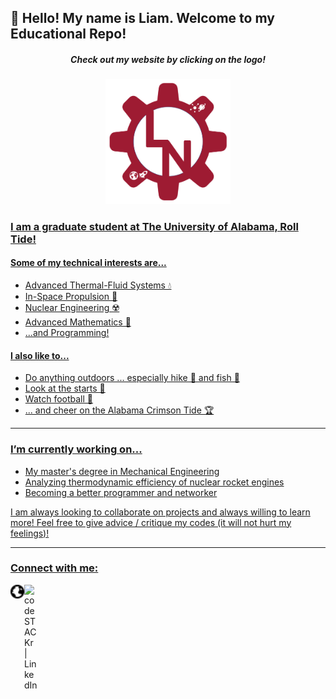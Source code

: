 ##  👋 Hello! My name is Liam. Welcome to my Educational Repo! 

<center>
<h5> Check out my website by clicking on the logo! </h5>
</center>

<p align="center">
  <a href="https://liamnester.github.io/" </a><img width="200" src="./LiamNesterLogo.png"  >
</p>

### I am a graduate student at The University of Alabama, Roll Tide!

#### Some of my technical interests are...

- Advanced Thermal-Fluid Systems 💧
- In-Space Propulsion 🚀
- Nuclear Engineering ☢️
- Advanced Mathematics 🧮
- ...and Programming! 

#### I also like to...

- Do anything outdoors ... especially hike 🥾 and fish 🎣
- Look at the starts 🔭
- Watch football 🏈
- ... and cheer on the Alabama Crimson Tide 🏆

---

### I’m currently working on...

- My master's degree in Mechanical Engineering
- Analyzing thermodynamic efficiency of nuclear rocket engines
- Becoming a better programmer and networker

I am always looking to collaborate on projects and always willing to learn more! Feel free to give advice / critique my codes (it will not hurt my feelings)!

---

### Connect with me:

[<img align="left" alt="chttps://liamnester.github.io/" width="22px" src="https://raw.githubusercontent.com/iconic/open-iconic/master/svg/globe.svg" />][website]
[<img align="left" alt="codeSTACKr | LinkedIn" width="22px" src="https://cdn.jsdelivr.net/npm/simple-icons@v3/icons/linkedin.svg" />][linkedin]


[website]: https://liamnester.github.io/
[linkedin]: https://www.linkedin.com/in/liamnester/


<!-- ### Hi there 👋 -->

<!--
**LiamEngMan/LiamEngMan** is a ✨ _special_ ✨ repository because its `README.md` (this file) appears on your GitHub profile.

Here are some ideas to get you started:

- 🔭 I’m currently working on ...
- 🌱 I’m currently learning ...
- 👯 I’m looking to collaborate on ...
- 🤔 I’m looking for help with ...
- 💬 Ask me about ...
- 📫 How to reach me: ...
- 😄 Pronouns: ...
- ⚡ Fun fact: ...
-->
